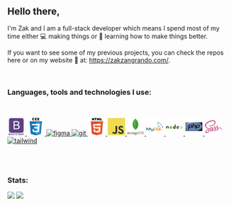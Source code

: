 <header><link rel="stylesheet" href="devicon.min.css"></header>

## Hello there,

I'm Zak and I am a full-stack developer which means I spend most of my time either 💻  making things or 📝 learning how to make things better.

If you want to see some of my previous projects, you can check the repos here or on my website 🔗 at: https://zakzangrando.com/. 


<br/>

<h3 align="left">Languages, tools and technologies I use:</h3>
<br/>
<p align="left">
<a href="Bootstrap" target="_blank"> <img src="https://raw.githubusercontent.com/devicons/devicon/master/icons/bootstrap/bootstrap-plain-wordmark.svg" alt="bootstrap" width="40" height="40"/> </a>
<a href="CSS Tutorial" target="_blank"> <img src="https://raw.githubusercontent.com/devicons/devicon/master/icons/css3/css3-original-wordmark.svg" alt="css3" width="40" height="40"/> </a>
<a href="Figma: the collaborative interface design tool." target="_blank"> <img src="https://www.vectorlogo.zone/logos/figma/figma-icon.svg" alt="figma" width="40" height="40"/> </a>
</a>
<a href="Git" target="_blank"> <img src="https://www.vectorlogo.zone/logos/git-scm/git-scm-icon.svg" alt="git" width="40" height="40"/> </a>
<a href="W3C HTML" target="_blank"> <img src="https://raw.githubusercontent.com/devicons/devicon/master/icons/html5/html5-original-wordmark.svg" alt="html5" width="40" height="40"/> </a>
<a href="JavaScript | MDN" target="_blank"> <img src="https://raw.githubusercontent.com/devicons/devicon/master/icons/javascript/javascript-original.svg" alt="javascript" width="40" height="40"/> </a>
<a href="The most popular database for modern apps" target="_blank"> <img src="https://raw.githubusercontent.com/devicons/devicon/master/icons/mongodb/mongodb-original-wordmark.svg" alt="mongodb" width="40" height="40"/> </a>
<a href="MySQL" target="_blank"> <img src="https://raw.githubusercontent.com/devicons/devicon/master/icons/mysql/mysql-original-wordmark.svg" alt="mysql" width="40" height="40"/> </a>
<a href="Node.js" target="_blank"> <img src="https://raw.githubusercontent.com/devicons/devicon/master/icons/nodejs/nodejs-original-wordmark.svg" alt="nodejs" width="40" height="40"/> </a>
<a href="PHP: Hypertext Preprocessor" target="_blank"> <img src="https://raw.githubusercontent.com/devicons/devicon/master/icons/php/php-original.svg" alt="php" width="40" height="40"/> <a href="Sass: Syntactically Awesome Style Sheets" target="_blank"> <img src="https://raw.githubusercontent.com/devicons/devicon/master/icons/sass/sass-original.svg" alt="sass" width="40" height="40"/> </a>
<a href="Tailwind CSS - Rapidly build modern websites without ever leaving your HTML." target="_blank"> <img src="https://www.vectorlogo.zone/logos/tailwindcss/tailwindcss-icon.svg" alt="tailwind" width="40" height="40"/> </a></a></p>

<br/><br/>

<h3 align="left">Stats:</h3><img height="180em" src="https://github-readme-stats.vercel.app/api?username=zakzc&show_icons=true&hide_border=true&&count_private=true&include_all_commits=true" /> <img height="180em" src="https://github-readme-stats.vercel.app/api/top-langs/?username=zakzc&exclude_repo=KNN-Image-Classification&show_icons=true&hide_border=true&layout=compact&langs_count=8"/>



